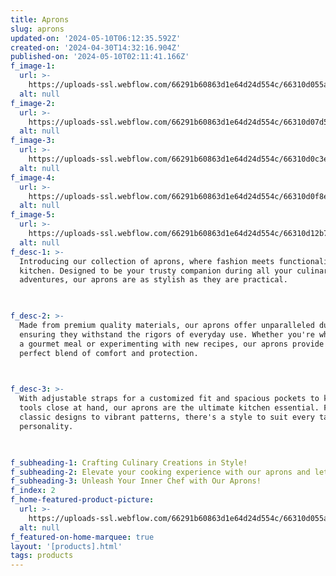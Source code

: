 ```yaml
---
title: Aprons
slug: aprons
updated-on: '2024-05-10T06:12:35.592Z'
created-on: '2024-04-30T14:32:16.904Z'
published-on: '2024-05-10T02:11:41.166Z'
f_image-1:
  url: >-
    https://uploads-ssl.webflow.com/66291b60863d1e64d24d554c/66310d055a5c0469ad3550c1_51x3heovwxl-ul1000-.jpg
  alt: null
f_image-2:
  url: >-
    https://uploads-ssl.webflow.com/66291b60863d1e64d24d554c/66310d07d5854320e1d62c55_Hero-20230825_ApronsTBRNHeroV2_Renzi.webp
  alt: null
f_image-3:
  url: >-
    https://uploads-ssl.webflow.com/66291b60863d1e64d24d554c/66310d0c3ec545b83188b294_pexels-antonius-ferret-6223058.jpg
  alt: null
f_image-4:
  url: >-
    https://uploads-ssl.webflow.com/66291b60863d1e64d24d554c/66310d0f8ece7c291ca5fe39_pexels-ivan-samkov-5446846.jpg
  alt: null
f_image-5:
  url: >-
    https://uploads-ssl.webflow.com/66291b60863d1e64d24d554c/66310d12b7ac59c19fb09624_pexels-cristian-rojas-8064906.jpg
  alt: null
f_desc-1: >-
  Introducing our collection of aprons, where fashion meets functionality in the
  kitchen. Designed to be your trusty companion during all your culinary
  adventures, our aprons are as stylish as they are practical.


  ‍
f_desc-2: >-
  Made from premium quality materials, our aprons offer unparalleled durability,
  ensuring they withstand the rigors of everyday use. Whether you're whipping up
  a gourmet meal or experimenting with new recipes, our aprons provide the
  perfect blend of comfort and protection.


  ‍
f_desc-3: >-
  With adjustable straps for a customized fit and spacious pockets to keep your
  tools close at hand, our aprons are the ultimate kitchen essential. From
  classic designs to vibrant patterns, there's a style to suit every taste and
  personality.


  ‍
f_subheading-1: Crafting Culinary Creations in Style!
f_subheading-2: Elevate your cooking experience with our aprons and let your creativity shine
f_subheading-3: Unleash Your Inner Chef with Our Aprons!
f_index: 2
f_home-featured-product-picture:
  url: >-
    https://uploads-ssl.webflow.com/66291b60863d1e64d24d554c/66310d055a5c0469ad3550c1_51x3heovwxl-ul1000-.jpg
  alt: null
f_featured-on-home-marquee: true
layout: '[products].html'
tags: products
---
```



